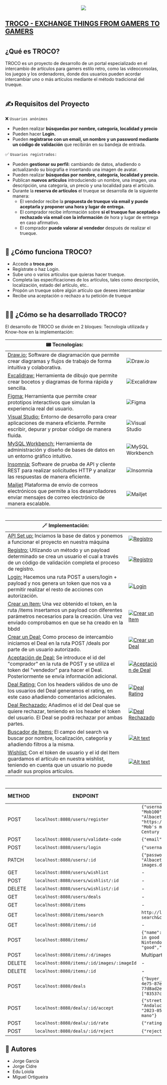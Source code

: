 <h1 align="center">
    <a href="https://sylius.com/github-readme/link/" target="_blank">
        <img src="https://i.postimg.cc/CMttpyBc/Home-Troco.png" />
    </a>
</h1>

## [TROCO - EXCHANGE THINGS FROM GAMERS TO GAMERS ](https://github.com/jorge-alejandro/2hand-ecommerce-shop)

#

## ¿Qué es TROCO?

TROCO es un proyecto de desarrollo de un portal especializado en el intercambio de artículos para gamers estilo retro, como las videoconsolas, los juegos y los ordenadores, donde dos usuarios pueden acordar intercambiar uno o más artículos mediante el método tradicional del trueque.

#

#

## ✍️ Requisitos del Proyecto

❌ `Usuarios anónimos`

- Pueden realizar **búsquedas por nombre, categoría, localidad y precio**
- Pueden hacer **Login.**
- Pueden **registrarse con un email, un nombre y un password mediante un código de validación** que recibirán en su bandeja de entrada.

✅ `Usuarios registrados:`

- Pueden **gestionar su perfil:** cambiando de datos, añadiendo o actualizando su biografía e insertando una imagen de avatar.
- Pueden realizar **búsquedas por nombre, categoría, localidad y precio.**
- Publican **nuevos artículos** introduciendo un nombre, una imagen, una descripción, una categoría, un precio y una localidad para el artículo.
- Durante la **reserva de artículos** el trueque se desarrolla de la siguiente manera:
  - El vendedor recibe la **propuesta de trueque vía email y puede aceptarla y proponer una hora y lugar de entrega.**
  - El comprador recibe información sobre **si el trueque fue aceptado o rechazado vía email con la información** de hora y lugar de entrega en caso afirmativo.
  - El comprador **puede valorar al vendedor** después de realizar el trueque.

#

#

## 🧐 ¿Cómo funciona TROCO?

- Accede a **troco.pro**
- Regístrate o haz Login.
- Sube uno o varios artículos que quieras hacer trueque.
- Completa las especificaciones de los artículos, tales como descripción, localización, estado del artículo, etc..
- Propón un trueque sobre algún artículo que desees intercambiar
- Recibe una aceptación o rechazo a tu petición de trueque

#

#

## 👨‍💻 ¿Cómo se ha desarrollado TROCO?

El desarrollo de TROCO se divide en 2 bloques: Tecnología utilizada y Know-how en la implementación:

| 📟 Tecnologías:                                                                                                                                                                                                                                                                                                                                                                                                                                    |                                                                     |
| -------------------------------------------------------------------------------------------------------------------------------------------------------------------------------------------------------------------------------------------------------------------------------------------------------------------------------------------------------------------------------------------------------------------------------------------------- | ------------------------------------------------------------------- |
| [Draw.io:](https://app.diagrams.net/) Software de diagramación que permite crear diagramas y flujos de trabajo de forma intuitiva y colaborativa.                                                                                                                                                                                                                                                                                                  | ![Draw.io](https://i.postimg.cc/ZRPTkjhv/TrocoBD.png)               |
| [Excalidraw:](https://excalidraw.com/) Herramienta de dibujo que permite crear bocetos y diagramas de forma rápida y sencilla.                                                                                                                                                                                                                                                                                                                     | ![Excalidraw](https://i.postimg.cc/zGmYtw72/excalidraw-troco-2.png) |
| [Figma:](https://www.figma.com/) Herramienta que permite crear prototipos interactivos que simulan la experiencia real del usuario.                                                                                                                                                                                                                                                                                                                | ![Figma](https://i.postimg.cc/PfV9Cb8V/figma-troco.png)             |
| [Visual Studio:](https://code.visualstudio.com/) Entorno de desarrollo para crear aplicaciones de manera eficiente. Permite escribir, depurar y probar código de manera fluida.                                                                                                                                                                                                                                                                    | ![Visual Studio](https://i.postimg.cc/yYZS7cG9/visual-studio.png)   |
| [MySQL Workbench:](https://www.mysql.com/products/workbench/) Herramienta de administración y diseño de bases de datos en un entorno gráfico intuitivo.                                                                                                                                                                                                                                                                                            | ![MySQL Workbench](https://i.postimg.cc/nrknbXL9/mysql-troco.png)   |
| [Insomnia:](https://insomnia.rest/) Software de prueba de API y cliente REST para realizar solicitudes HTTP y analizar las respuestas de manera eficiente.                                                                                                                                                                                                                                                                                         | ![Insomnia](https://i.postimg.cc/xTJ64WFn/insomnia-troco.png)       |
| [Mailjet](https://www.mailjet.com/es/?utm_term=mailjet&utm_campaign=207768846&utm_content=&utm_source=google&utm_medium=cpc&creative=611617686235&keyword=mailjet&matchtype=b&network=g&device=c&gad=1&gclid=CjwKCAjwyqWkBhBMEiwAp2yUFlsed0-eq_uMUMBV4K4amqCOH_r19dAXS5se6QVXQxOPqqhFTO15-BoCLBkQAvD_BwE) Plataforma de envío de correos electrónicos que permite a los desarrolladores enviar mensajes de correo electrónico de manera escalable. | ![Mailjet](https://i.postimg.cc/pX1rfV62/mailjet.png)               |

#

#

| 🪄 Implementación:                                                                                                                                                                                                                                                                                      |                                                                                                                           |
| ------------------------------------------------------------------------------------------------------------------------------------------------------------------------------------------------------------------------------------------------------------------------------------------------------- | ------------------------------------------------------------------------------------------------------------------------- |
| [API Set up:](https://github.com/jorge-alejandro/2hand-ecommerce-shop/blob/main/src/app.js) Inciamos la base de datos y ponemos a funcionar el proyecto en nuestra máquina                                                                                                                              | [![Registro](https://i.postimg.cc/ncYSCf8H/0-API-connection.png)](https://youtu.be/O5b4KJvAu8o)                           |
| [Registro:](https://github.com/jorge-alejandro/2hand-ecommerce-shop/blob/main/src/use%20cases/register-user.js) Utlizando un método y un payload determinado se crea un usuario el cual a través de un código de validación completa el proceso de registro.                                            | [![Registro](https://i.postimg.cc/yxkPFfN8/1-registration.png)](https://www.youtube.com/watch?v=XnPB8X8v6IQ)              |
| [Login:](https://github.com/jorge-alejandro/2hand-ecommerce-shop/blob/main/src/use%20cases/login-user.js) Hacemos una ruta POST a users/login + payload y nos genera un token que nos va a permitir realizar el resto de acciones con autorización.                                                     | [![Login](https://i.postimg.cc/85ndPhbQ/2-login.png)](https://www.youtube.com/watch?v=jPrTfIVhIuQ)                        |
| [Crear un Item:](https://github.com/jorge-alejandro/2hand-ecommerce-shop/blob/main/src/use%20cases/create-item.js) Una vez obtenido el token, en la ruta /items insertamos un payload con diferentes parámetros necesarios para la creación. Una vez enviado comprobamos en que se ha creado en la bbdd | [![Crear un Item](https://i.postimg.cc/cCpQf0jF/3-create-item.png)](https://www.youtube.com/watch?v=pcg5gDU9Oug)          |
| [Crear un Deal:](https://github.com/jorge-alejandro/2hand-ecommerce-shop/blob/main/src/use%20cases/accept-deal.js) Como proceso de intercambio iniciamos el Deal en la ruta POST /deals por parte de un usuario autorizado.                                                                             | [![Crear un Deal](https://i.postimg.cc/J4X3MHDv/4-create-deal.png)](https://youtu.be/QLoNN5yX_d4)                         |
| [Aceptación de Deal:](https://github.com/jorge-alejandro/2hand-ecommerce-shop/blob/main/src/use%20cases/accept-deal.js) Se introduce el id del "comprador" en la ruta de POST y se utiliza el token del "vendedor" para hacer el Deal. Posteriormente se envía información adicional.                   | [![Aceptación de Deal](https://i.postimg.cc/5tjRJcTn/5-deal-acceptance.png)](https://www.youtube.com/watch?v=W49QuWSMFfc) |
| [Deal Rating:](https://github.com/jorge-alejandro/2hand-ecommerce-shop/blob/main/src/use%20cases/rate-deal.js) Con los headers válidos de uno de los usuarios del Deal generamos el rating, en este caso añadiendo comentarios adicionales.                                                             | [![Deal Rating](https://i.postimg.cc/XJ12DsQt/6-deal-rating.png)](https://youtu.be/eB2mRwbeIcY)                           |
| [Deal Rechazado:](https://github.com/jorge-alejandro/2hand-ecommerce-shop/blob/main/src/use%20cases/reject-deal.js) Añadimos el id del Deal que se quiere rechazar, teniendo en los header el token del usuario. El Deal se podrá rechazar por ambas partes.                                            | [![Deal Rechazado](https://i.postimg.cc/9QCc2Bdr/7-deal-rejected.png)](https://youtu.be/zB26OrIx2bw)                      |
| [Buscador de Items:](https://github.com/jorge-alejandro/2hand-ecommerce-shop/blob/main/src/use%20cases/search-items.js) El campo del search va buscar por nombre, localización, categoría y añadiendo filtros a la misma.                                                                               | [![Alt text](https://i.postimg.cc/KjtySK4P/8-searcher.png)](https://youtu.be/sxik_c02RZk)                                 |
| [Wishlist:](https://github.com/jorge-alejandro/2hand-ecommerce-shop/blob/main/src/use%20cases/add-to-wishlist.js) Con el token de usuario y el id del Item guardamos el artículo en nuestra wishlist, teniendo en cuenta que un usuario no puede añadir sus propios artículos.                          | [![Alt text](https://i.postimg.cc/3RDsmyXs/9-wishlist.png)](https://youtu.be/A9MFBNk0Vh8)                                 |

#

#

| METHOD | ENDPOINT                                   | BODY EXAMPLE / QUERY PARAMS                                                                                                                                                                                                                                                                                                               | AUTHORIZATION TOKEN |
| ------ | ------------------------------------------ | ----------------------------------------------------------------------------------------------------------------------------------------------------------------------------------------------------------------------------------------------------------------------------------------------------------------------------------------- | ------------------- |
| POST   | `localhost:8080/users/register`            | `{"username": "Greatest","email": "gsgm1985@gmail.com","password": "Mob100","first_name": "Arataka","last_name": "Reigen","city": "Albacete","profile_img": "https://i.scdn.co/image/ab67616d0000b2731e19900d1481726947030946","bio_summary": "Mob's mentor and boss. He is the self-proclaimed Greatest Psychic of the 21st Century ."}` | NO                  |
| POST   | `localhost:8080/users/validate-code`       | `{"email": "gsgm1985@gmail.com","code": "VtVxugyp"}`                                                                                                                                                                                                                                                                                      | NO                  |
| POST   | `localhost:8080/users/login`               | `{"username": "Greatest","email": "gsgm1985@gmail.com","password": "Mob100"}`                                                                                                                                                                                                                                                             | NO                  |
| PATCH  | `localhost:8080/users/:id`                 | `{"password": "Mob100","first_name": "Paco","last_name": "Porras","city": "Albacete","bio_summary": "Le gusta comer chorras","profile_img": "https://cdns-images.dzcdn.net/images/artist/5585f22ea3b7289268dd33e5c7d8640f/500x500.jpg"}`                                                                                                  | YES                 |
| GET    | `localhost:8080/users/wishlist`            | -                                                                                                                                                                                                                                                                                                                                         | YES                 |
| POST   | `localhost:8080/users/wishlist/:id`        | -                                                                                                                                                                                                                                                                                                                                         | YES                 |
| DELETE | `localhost:8080/users/wishlist/:id`        | -                                                                                                                                                                                                                                                                                                                                         | YES                 |
| GET    | `localhost:8080/users/deals`               | -                                                                                                                                                                                                                                                                                                                                         | YES                 |
| GET    | `localhost:8080/items`                     | -                                                                                                                                                                                                                                                                                                                                         | NO                  |
| GET    | `localhost:8080/items/search`              | `http://localhost:8080/items/search?search&category_name&item_condition&location&min_price&max_price`                                                                                                                                                                                                                                     | NO                  |
| GET    | `localhost:8080/items/:id`                 | -                                                                                                                                                                                                                                                                                                                                         | NO                  |
| POST   | `localhost:8080/items/`                    | `{"name": "NES Zapper Light Gun 3","description": "Original NES Zapper light gun in good condition. Perfect for playing Duck Hunt and other light gun games on the Nintendo Entertainment System.","estimated_price": "40.00","item_condition": "good","status": "available","category_id": "7"}`                                         | YES                 |
| POST   | `localhost:8080/items/:d/images`           | Multipart image                                                                                                                                                                                                                                                                                                                           | YES                 |
| DELETE | `localhost:8080/items/:id/images/:imageId` | -                                                                                                                                                                                                                                                                                                                                         | YES                 |
| DELETE | `localhost:8080/items/:id`                 | -                                                                                                                                                                                                                                                                                                                                         | YES                 |
| POST   | `localhost:8080/deals`                     | `{"buyer_id": "db4d380f-37a9-4412-9139-a7af047251b6","seller_id": "9fed47c8-87ba-4e75-87ed-aa3a4ff550b3","offered_items": ["8fb94c6b-49cf-4438-9b0f-77d8ad2e8f20","6fc88948-2e77-4408-bbe9-ef3779e32bbd"],"requested_items": ["83537cf2-0d29-49e8-8058-f7d7f0656f7d","cbcc6bef-558d-49ef-b5b1-bcc543266ecf"]}`                            | YES                 |
| POST   | `localhost:8080/deals/:id/accept`          | `{"street": "Paseo de los tristes","city": "Granada","state": "Andalucia","country": "Spain","postal_code": "18005","exchange_date_time": "2023-05-01 09:00:00","exchange_comment": "ire de amarillo y con una rosa en la mano"}`                                                                                                         | YES                 |
| POST   | `localhost:8080/deals/:id/rate`            | `{"rating": 5,"rating_comment": "Todo fué bien, al final nos hemos casado"}`                                                                                                                                                                                                                                                              | YES                 |
| POST   | `localhost:8080/deals/:id/reject`          | `{"rejection_comment": "Me parece poca cosa, ofreceme más"}`                                                                                                                                                                                                                                                                              | YES                 |

## 🧍 Autores

- Jorge García
- Jorge Cidre
- Edu Loiola
- Miguel Ortigueira

```

```
